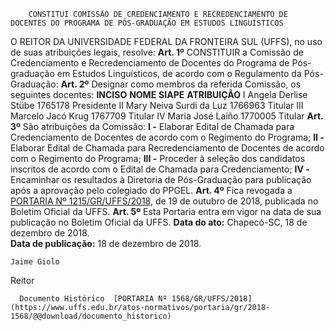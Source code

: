         CONSTITUI COMISSÃO DE CREDENCIAMENTO E RECREDENCIAMENTO DE DOCENTES DO PROGRAMA DE PÓS-GRADUAÇÃO EM ESTUDOS LINGUÍSTICOS  

 O REITOR DA UNIVERSIDADE FEDERAL DA FRONTEIRA SUL (UFFS), no uso de suas atribuições legais, resolve:   **Art. 1º**  CONSTITUIR a Comissão de Credenciamento e Recredenciamento de Docentes do Programa de Pós-graduação em Estudos Linguísticos, de acordo com o Regulamento da Pós-Graduação:   **Art. 2º**  Designar como membros da referida Comissão, os seguintes docentes:     **INCISO**   **NOME**   **SIAPE**   **ATRIBUIÇÃO**     I   Angela Derlise Stübe   1765178   Presidente     II   Mary Neiva Surdi da Luz   1766963   Titular     III   Marcelo Jacó Krug   1767709   Titular     IV   Maria José Laiño   1770005   Titular       **Art. 3º**  São atribuições da Comissão: **I -**  Elaborar Edital de Chamada para Credenciamento de Docentes de acordo com o Regimento do Programa; **II -**  Elaborar Edital de Chamada para Recredenciamento de Docentes de acordo com o Regimento do Programa; **III -**  Proceder à seleção dos candidatos inscritos de acordo com o Edital de Chamada para Credenciamento; **IV -**  Encaminhar os resultados à Diretoria de Pós-Graduação para publicação após a aprovação pelo colegiado do PPGEL.   **Art. 4º**  Fica revogada a [PORTARIA Nº 1215/GR/UFFS/2018](https://www.uffs.edu.br/atos-normativos/portaria/gr/2018-1215), de 19 de outubro de 2018, publicada no Boletim Oficial da UFFS.   **Art. 5º**  Esta Portaria entra em vigor na data de sua publicação no Boletim Oficial da UFFS.      **Data do ato:** Chapecó-SC, 18 de dezembro de 2018.   
 **Data de publicação:**  18 de dezembro de 2018. 

    Jaime Giolo   
 Reitor 

      Documento Histórico  [PORTARIA Nº 1568/GR/UFFS/2018](https://www.uffs.edu.br/atos-normativos/portaria/gr/2018-1568/@@download/documento_historico)     
      
